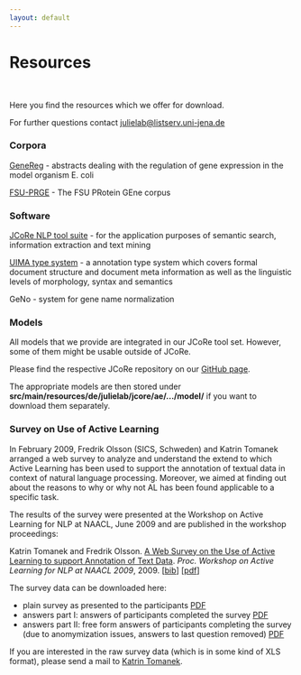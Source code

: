```yaml
---
layout: default
---
```


# Resources

<br>

Here you find the resources which we offer for download.

For further questions contact [julielab@listserv.uni-jena.de](mailto:julielab@listserv.uni-jena.de)

### Corpora

[GeneReg](GeneReg.html) - abstracts dealing with the regulation of gene expression in the model organism E. coli

[FSU-PRGE](FSU_PRGE.html) - The FSU PRotein GEne corpus

### Software

[JCoRe NLP tool suite](JCoRe.html) - for the application purposes of semantic search, information extraction and text mining

[UIMA type system](https://github.com/JULIELab/jcore-projects) - a annotation type system which covers formal document structure and document meta information as well as the linguistic levels of morphology, syntax and semantics

GeNo - system for gene name normalization

### Models

All models that we provide are integrated in our JCoRe tool set. However, some of them might be usable outside of JCoRe.

Please find the respective JCoRe repository on our [GitHub page](https://github.com/JULIELab/jcore-projects).

The appropriate models are then stored under **src/main/resources/de/julielab/jcore/ae/.../model/** if you want to download them separately.

### Survey on Use of Active Learning

In February 2009, Fredrik Olsson (SICS, Schweden) and Katrin Tomanek arranged a web survey to analyze and understand the extend to which Active Learning has been used to support the annotation of textual data in context of natural language processing. Moreover, we aimed at finding out about the reasons to why or why not AL has been found applicable to a specific task.

The results of the survey were presented at the Workshop on Active Learning for NLP at NAACL, June 2009 and are published in the workshop proceedings:

Katrin Tomanek and Fredrik Olsson. <u>A Web Survey on the Use of Active Learning to support Annotation of Text Data</u>. *Proc. Workshop on Active Learning for NLP at NAACL 2009*, 2009. [[bib](http://aclweb.org/anthology-new/W/W09/W09-1906.bib)] [[pdf](http://aclweb.org/anthology-new/W/W09/W09-1906.pdf)]

The survey data can be downloaded here:
* plain survey as presented to the participants [PDF](http://www.julielab.de/coling_multimedia/de/downloads/AL+Survey/survey_plain.pdf)
* answers part I: answers of participants completed the survey [PDF](http://www.julielab.de/coling_multimedia/de/downloads/AL+Survey/survey_report_answers1.pdf)
* answers part II: free form answers of participants completing the survey (due to anomymization issues, answers to last question removed) [PDF](http://www.julielab.de/coling_multimedia/de/downloads/AL+Survey/survey_report_answers2_anonymous.pdf)

If you are interested in the raw survey data (which is in some kind of XLS format), please send a mail to [Katrin Tomanek](mailto:katrin.tomanek@uni-jena.de).
